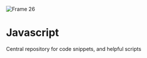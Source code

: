 ![Frame 26](https://github.com/manningstinson/codereference/assets/104523090/2d783980-5a50-44b9-9674-c57a1f85164e)

# Javascript
Central repository for code snippets, and helpful scripts
